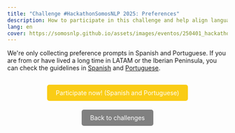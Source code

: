 ```yaml
---
title: "Challenge #HackathonSomosNLP 2025: Preferences"
description: How to participate in this challenge and help align language models with your culture
lang: en
cover: https://somosnlp.github.io/assets/images/eventos/250401_hackathon_sinfecha.jpg
---
```


We're only collecting preference prompts in Spanish and Portuguese. If you are from or have lived a long time in LATAM or the Iberian Peninsula, you can check the guidelines in [Spanish](https://somosnlp.org/hackathon/retos/preferencias) and [Portuguese](https://somosnlp.org/pt/hackathon/retos/preferencias).

<center style="margin-top:40px;"><a href="https://fastchat-webui-908374066028.us-central1.run.app/gradio/" target="_blank" style="background-color:#FACC15; color:white; padding:10px 20px; text-decoration:none; border-radius:5px;">Participate now! (Spanish and Portuguese)</a></center>

<center style="margin-top:40px;"><a href="https://somosnlp.org/en/hackathon/retos" target="_blank" style="background-color:gray; color:white; padding:10px 20px; text-decoration:none; border-radius:5px;">Back to challenges</a></center>
